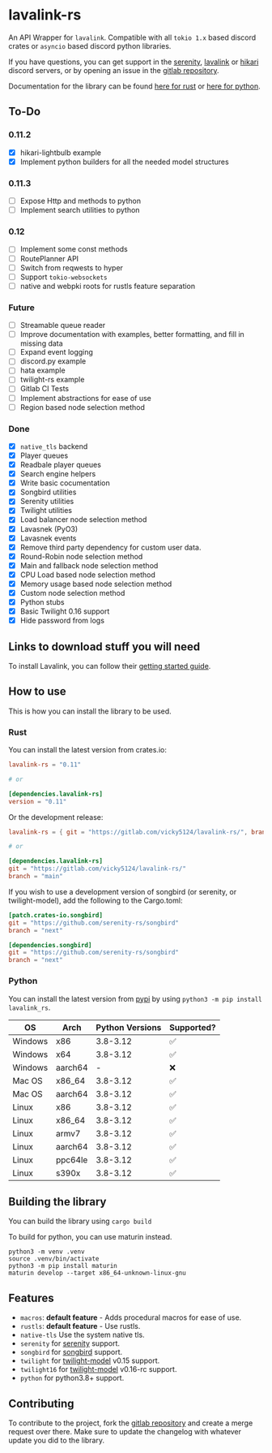# lavalink-rs

An API Wrapper for `lavalink`. Compatible with all `tokio 1.x` based discord crates or `asyncio` based discord python libraries.

If you have questions, you can get support in the [serenity](https://discord.gg/serenity-rs), [lavalink](https://discord.gg/2rpnXNfRRU) or [hikari](https://discord.gg/hikari)
discord servers, or by opening an issue in the [gitlab repository](https://gitlab.com/vicky5124/lavalink-rs).

Documentation for the library can be found [here for rust](https://docs.rs/lavalink-rs) or [here for python](https://vicky5124.github.io/lavalink-rs/lavalink_rs.html).

## To-Do

### 0.11.2

- [x] hikari-lightbulb example
- [x] Implement python builders for all the needed model structures

### 0.11.3

- [ ] Expose Http and methods to python
- [ ] Implement search utilities to python

### 0.12

- [ ] Implement some const methods
- [ ] RoutePlanner API
- [ ] Switch from reqwests to hyper
- [ ] Support `tokio-websockets`
- [ ] native and webpki roots for rustls feature separation

### Future

- [ ] Streamable queue reader
- [ ] Improve documentation with examples, better formatting, and fill in missing data
- [ ] Expand event logging
- [ ] discord.py example
- [ ] hata example
- [ ] twilight-rs example
- [ ] Gitlab CI Tests
- [ ] Implement abstractions for ease of use
- [ ] Region based node selection method

### Done

- [x] `native_tls` backend
- [x] Player queues
- [x] Readbale player queues
- [x] Search engine helpers
- [x] Write basic cocumentation
- [x] Songbird utilities
- [x] Serenity utilities
- [x] Twilight utilities
- [x] Load balancer node selection method
- [x] Lavasnek (PyO3)
- [x] Lavasnek events
- [x] Remove third party dependency for custom user data.
- [x] Round-Robin node selection method
- [x] Main and fallback node selection method
- [x] CPU Load based node selection method
- [x] Memory usage based node selection method
- [x] Custom node selection method
- [x] Python stubs
- [x] Basic Twilight 0.16 support
- [x] Hide password from logs

## Links to download stuff you will need

To install Lavalink, you can follow their [getting started guide](https://lavalink.dev/getting-started/index.html).

## How to use

This is how you can install the library to be used.

### Rust

You can install the latest version from crates.io:

```toml
lavalink-rs = "0.11"

# or

[dependencies.lavalink-rs]
version = "0.11"
```

Or the development release:

```toml
lavalink-rs = { git = "https://gitlab.com/vicky5124/lavalink-rs/", branch = "main"}

# or

[dependencies.lavalink-rs]
git = "https://gitlab.com/vicky5124/lavalink-rs/"
branch = "main"
```

If you wish to use a development version of songbird (or serenity, or twilight-model), add the following to the Cargo.toml:

```toml
[patch.crates-io.songbird]
git = "https://github.com/serenity-rs/songbird"
branch = "next"

[dependencies.songbird]
git = "https://github.com/serenity-rs/songbird"
branch = "next"
```

### Python

You can install the latest version from [pypi](https://pypi.org/project/lavalink_rs/) by using `python3 -m pip install lavalink_rs`.

OS | Arch | Python Versions | Supported?
-|-|-|-
Windows | x86 | 3.8-3.12 | ✅
Windows | x64 | 3.8-3.12 | ✅
Windows | aarch64 | - | ❌
Mac OS | x86_64 | 3.8-3.12 | ✅
Mac OS | aarch64 | 3.8-3.12 | ✅
Linux | x86 | 3.8-3.12 | ✅
Linux | x86_64 | 3.8-3.12 | ✅
Linux | armv7 | 3.8-3.12 | ✅
Linux | aarch64 | 3.8-3.12 | ✅
Linux | ppc64le | 3.8-3.12 | ✅
Linux | s390x | 3.8-3.12 | ✅

## Building the library

You can build the library using `cargo build`

To build for python, you can use maturin instead.

```
python3 -m venv .venv
source .venv/bin/activate
python3 -m pip install maturin
maturin develop --target x86_64-unknown-linux-gnu
```

## Features

- `macros`: **default feature** - Adds procedural macros for ease of use.
- `rustls`: **default feature** - Use rustls.
- `native-tls` Use the system native tls.
- `serenity` for [serenity](https://lib.rs/crates/serenity) support.
- `songbird` for [songbird](https://lib.rs/crates/songbird) support.
- `twilight` for [twilight-model](https://lib.rs/crates/twilight-model) v0.15 support.
- `twilight16` for [twilight-model](https://lib.rs/crates/twilight-model) v0.16-rc support.
- `python` for python3.8+ support.

## Contributing

To contribute to the project, fork the [gitlab repository](https://gitlab.com/vicky5124/lavalink-rs) and create a merge request over there. Make sure to update the changelog with whatever update you did to the library.
